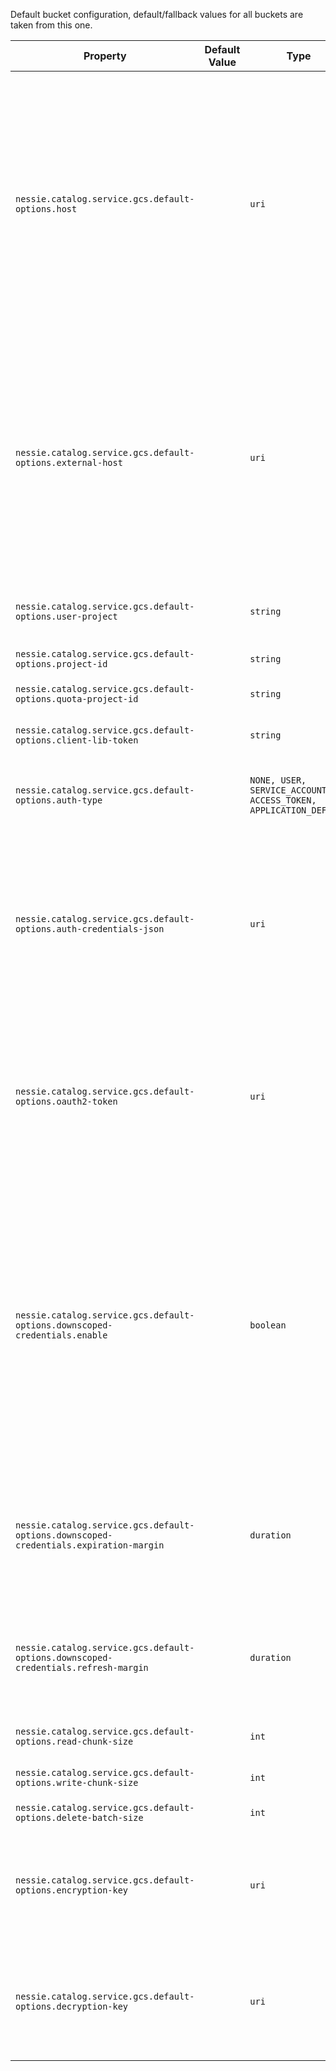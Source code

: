 Default bucket configuration, default/fallback values for all buckets are taken from this one.

| Property | Default Value | Type | Description |
|----------|---------------|------|-------------|
| `nessie.catalog.service.gcs.default-options.host` |  | `uri` | The default endpoint override to use. The endpoint is almost always used for testing purposes.   <br><br>If the endpoint URIs for the Nessie server and clients differ, this one defines the endpoint  used for the Nessie server.  |
| `nessie.catalog.service.gcs.default-options.external-host` |  | `uri` | When using a specific endpoint, see `host`, and the endpoint URIs for the Nessie server  differ, you can specify the URI passed down to clients using this setting.  Otherwise, clients  will receive the value from the `host` setting.  |
| `nessie.catalog.service.gcs.default-options.user-project` |  | `string` | Optionally specify the user project (Google term).  |
| `nessie.catalog.service.gcs.default-options.project-id` |  | `string` | The Google project ID.  |
| `nessie.catalog.service.gcs.default-options.quota-project-id` |  | `string` | The Google quota project ID.  |
| `nessie.catalog.service.gcs.default-options.client-lib-token` |  | `string` | The Google client lib token.  |
| `nessie.catalog.service.gcs.default-options.auth-type` |  | `NONE, USER, SERVICE_ACCOUNT, ACCESS_TOKEN, APPLICATION_DEFAULT` | The authentication type to use. If not set, the default is `NONE`. |
| `nessie.catalog.service.gcs.default-options.auth-credentials-json` |  | `uri` | Name of the key-secret containing the auth-credentials-JSON, this value is the name of the  credential to use, the actual credential is defined via secrets.   |
| `nessie.catalog.service.gcs.default-options.oauth2-token` |  | `uri` | Name of the token-secret containing the OAuth2 token, this value is the name of the credential  to use, the actual credential is defined via secrets.   |
| `nessie.catalog.service.gcs.default-options.downscoped-credentials.enable` |  | `boolean` | Flag to enable the currently experimental option to send short-lived and scoped-down  credentials to clients.  <br><br>The current default is to not enable short-lived and scoped-down credentials, but the  default may change to enable in the future.  |
| `nessie.catalog.service.gcs.default-options.downscoped-credentials.expiration-margin` |  | `duration` | The expiration margin for the scoped down OAuth2 token. <br><br>Defaults to the Google defaults. |
| `nessie.catalog.service.gcs.default-options.downscoped-credentials.refresh-margin` |  | `duration` | The refresh margin for the scoped down OAuth2 token. <br><br>Defaults to the Google defaults. |
| `nessie.catalog.service.gcs.default-options.read-chunk-size` |  | `int` | The read chunk size in bytes.  |
| `nessie.catalog.service.gcs.default-options.write-chunk-size` |  | `int` | The write chunk size in bytes.  |
| `nessie.catalog.service.gcs.default-options.delete-batch-size` |  | `int` | The delete batch size.  |
| `nessie.catalog.service.gcs.default-options.encryption-key` |  | `uri` | Name of the key-secret containing the customer-supplied AES256 key for blob encryption when  writing.   |
| `nessie.catalog.service.gcs.default-options.decryption-key` |  | `uri` | Name of the key-secret containing the customer-supplied AES256 key for blob decryption when  reading.   |

